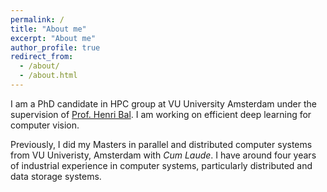 ```yaml
---
permalink: /
title: "About me"
excerpt: "About me"
author_profile: true
redirect_from: 
  - /about/
  - /about.html
---
```

I am a PhD candidate in HPC group at VU University Amsterdam under the supervision of [Prof. Henri Bal](https://www.cs.vu.nl/~bal/). I am working on efficient deep learning for computer vision.

Previously, I did my Masters in parallel and distributed computer systems from VU Univeristy, Amsterdam with *Cum Laude*. I have around four years of industrial experience in computer systems, particularly distributed and data storage systems.
